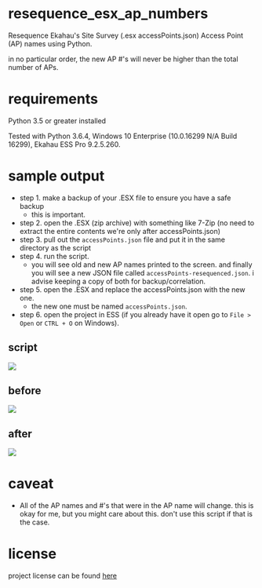 # resequence_esx_ap_numbers

Resequence Ekahau's Site Survey (.esx accessPoints.json) Access Point (AP) names using Python.

in no particular order, the new AP #'s will never be higher than the total number of APs.

# requirements

Python 3.5 or greater installed

Tested with Python 3.6.4, Windows 10 Enterprise (10.0.16299 N/A Build 16299), Ekahau ESS Pro 9.2.5.260. 

# sample output

- step 1. make a backup of your .ESX file to ensure you have a safe backup
  - this is important.
- step 2. open the .ESX (zip archive) with something like 7-Zip (no need to extract the entire contents we're only after accessPoints.json)
- step 3. pull out the `accessPoints.json` file and put it in the same directory as the script
- step 4. run the script. 
  - you will see old and new AP names printed to the screen. and finally you will see a new JSON file called `accessPoints-resequenced.json`. i advise keeping a copy of both for backup/correlation.
- step 5. open the .ESX and replace the accessPoints.json with the new one. 
  - the new one must be named `accessPoints.json`.
- step 6. open the project in ESS (if you already have it open go to `File > Open` or `CTRL + O` on Windows).

## script

![](https://github.com/joshschmelzle/resequence_esx_ap_numbers/blob/master/resequenceAPs.png)

## before

![](https://github.com/joshschmelzle/resequence_esx_ap_numbers/blob/master/aruba325before.PNG)

## after

![](https://github.com/joshschmelzle/resequence_esx_ap_numbers/blob/master/aruba325after.PNG)

# caveat

- All of the AP names and #'s that were in the AP name will change. this is okay for me, but you might care about this. don't use this script if that is the case.

# license

project license can be found [here](https://github.com/joshschmelzle/netsh_quality_to_dbm/blob/master/LICENSE)
